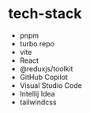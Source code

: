 # tech-stack

- pnpm
- turbo repo
- vite
- React
- @reduxjs/toolkit
- GitHub Copilot
- Visual Studio Code
- Intellij Idea
- tailwindcss
